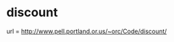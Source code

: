 discount
========================================

url = http://www.pell.portland.or.us/~orc/Code/discount/
